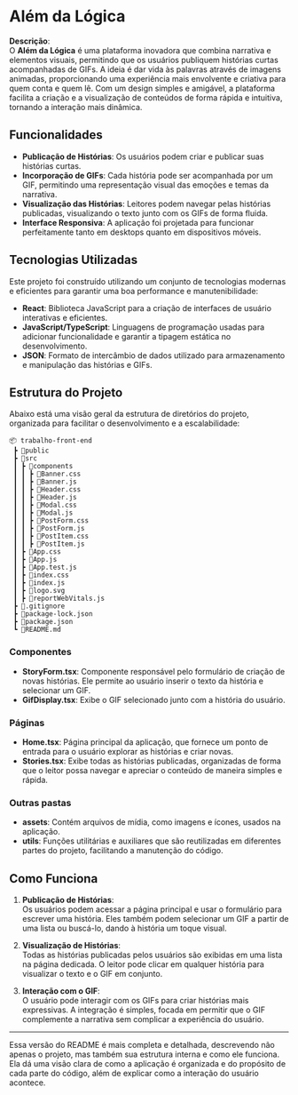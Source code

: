 # Além da Lógica

**Descrição**:  
O **Além da Lógica** é uma plataforma inovadora que combina narrativa e elementos visuais, permitindo que os usuários publiquem histórias curtas acompanhadas de GIFs. A ideia é dar vida às palavras através de imagens animadas, proporcionando uma experiência mais envolvente e criativa para quem conta e quem lê. Com um design simples e amigável, a plataforma facilita a criação e a visualização de conteúdos de forma rápida e intuitiva, tornando a interação mais dinâmica.

## Funcionalidades

- **Publicação de Histórias**: Os usuários podem criar e publicar suas histórias curtas.
- **Incorporação de GIFs**: Cada história pode ser acompanhada por um GIF, permitindo uma representação visual das emoções e temas da narrativa.
- **Visualização das Histórias**: Leitores podem navegar pelas histórias publicadas, visualizando o texto junto com os GIFs de forma fluida.
- **Interface Responsiva**: A aplicação foi projetada para funcionar perfeitamente tanto em desktops quanto em dispositivos móveis.
  
## Tecnologias Utilizadas

Este projeto foi construído utilizando um conjunto de tecnologias modernas e eficientes para garantir uma boa performance e manutenibilidade:

- **React**: Biblioteca JavaScript para a criação de interfaces de usuário interativas e eficientes.
- **JavaScript/TypeScript**: Linguagens de programação usadas para adicionar funcionalidade e garantir a tipagem estática no desenvolvimento.
- **JSON**: Formato de intercâmbio de dados utilizado para armazenamento e manipulação das histórias e GIFs.

## Estrutura do Projeto

Abaixo está uma visão geral da estrutura de diretórios do projeto, organizada para facilitar o desenvolvimento e a escalabilidade:

```
📦 trabalho-front-end
 ┣ 📂public
 ┣ 📂src
 ┃ ┣ 📂components
 ┃ ┃ ┣ 📜Banner.css
 ┃ ┃ ┣ 📜Banner.js
 ┃ ┃ ┣ 📜Header.css
 ┃ ┃ ┣ 📜Header.js
 ┃ ┃ ┣ 📜Modal.css
 ┃ ┃ ┣ 📜Modal.js
 ┃ ┃ ┣ 📜PostForm.css
 ┃ ┃ ┣ 📜PostForm.js
 ┃ ┃ ┣ 📜PostItem.css
 ┃ ┃ ┣ 📜PostItem.js
 ┃ ┣ 📜App.css
 ┃ ┣ 📜App.js
 ┃ ┣ 📜App.test.js
 ┃ ┣ 📜index.css
 ┃ ┣ 📜index.js
 ┃ ┣ 📜logo.svg
 ┃ ┣ 📜reportWebVitals.js
 ┣ 📜.gitignore
 ┣ 📜package-lock.json
 ┣ 📜package.json 
 ┗ 📜README.md
```

### Componentes

- **StoryForm.tsx**: Componente responsável pelo formulário de criação de novas histórias. Ele permite ao usuário inserir o texto da história e selecionar um GIF.
- **GifDisplay.tsx**: Exibe o GIF selecionado junto com a história do usuário.
  
### Páginas

- **Home.tsx**: Página principal da aplicação, que fornece um ponto de entrada para o usuário explorar as histórias e criar novas.
- **Stories.tsx**: Exibe todas as histórias publicadas, organizadas de forma que o leitor possa navegar e apreciar o conteúdo de maneira simples e rápida.

### Outras pastas

- **assets**: Contém arquivos de mídia, como imagens e ícones, usados na aplicação.
- **utils**: Funções utilitárias e auxiliares que são reutilizadas em diferentes partes do projeto, facilitando a manutenção do código.

## Como Funciona

1. **Publicação de Histórias**:  
   Os usuários podem acessar a página principal e usar o formulário para escrever uma história. Eles também podem selecionar um GIF a partir de uma lista ou buscá-lo, dando à história um toque visual.

2. **Visualização de Histórias**:  
   Todas as histórias publicadas pelos usuários são exibidas em uma lista na página dedicada. O leitor pode clicar em qualquer história para visualizar o texto e o GIF em conjunto.

3. **Interação com o GIF**:  
   O usuário pode interagir com os GIFs para criar histórias mais expressivas. A integração é simples, focada em permitir que o GIF complemente a narrativa sem complicar a experiência do usuário.

---

Essa versão do README é mais completa e detalhada, descrevendo não apenas o projeto, mas também sua estrutura interna e como ele funciona. Ela dá uma visão clara de como a aplicação é organizada e do propósito de cada parte do código, além de explicar como a interação do usuário acontece.

